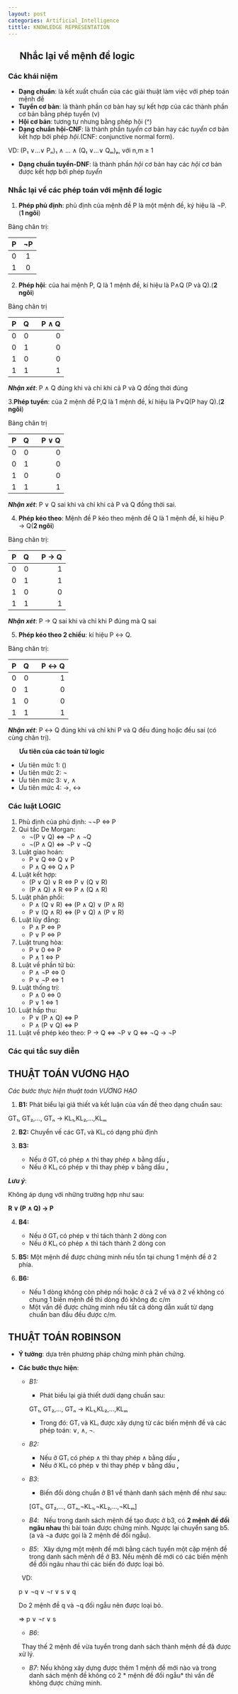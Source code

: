 ```yaml
---
layout: post
categories: Artificial_Intelligence
tittle: KNOWLEDGE REPRESENTATION
--- 
```


## &ensp;&ensp; Nhắc lại về mệnh đề logic

### Các khái niệm
* **Dạng chuẩn**: là kết xuất chuẩn của các giải thuật làm việc với phép toán mệnh đề
* **Tuyển cơ bản**: là thành phần cơ bản hay sự kết hợp của các thành phần cơ bản bằng phép tuyển (v)
* **Hội cơ bản**: tương tự nhưng bằng phép hội (^)
* **Dạng chuẩn hội-CNF**: là thành phần *tuyển* cơ bản hay các *tuyển* cơ bản kết hợp bới phép *hội*.(CNF: conjunctive normal form).

VD: (P₁ ∨...∨ Pₙ)₁ ∧ ... ∧ (Q₁ ∨...∨ Qₘ)ₚ, với n,m ≥ 1

* **Dạng chuẩn tuyển-DNF**: là thành phần *hội* cơ bản hay các *hội* cơ bản được kết hợp bới phép *tuyển*

### Nhắc lại về các phép toán với mệnh đề logic

1. **Phép phủ định**: phủ định của mệnh đề P là một mệnh đề, ký hiệu là ¬P.(**1 ngôi**)

Bảng chân trị:

| P    | ¬P    |
| -----|:-----:|
| 0    | 1     |
| 1    | 0     | 

2. **Phép hội**: của hai mệnh P, Q là 1 mệnh đề, kí hiệu là P∧Q (P và Q).(**2 ngôi**)

Bảng chân trị

| P    | Q     |&ensp; P ∧ Q |
| -----|:-----:|------:|
| 0    | 0     | 0     |
| 0    | 1     | 0     |
| 1    | 0     | 0     |
| 1    | 1     | 1     |

***Nhận xét***: P ∧ Q đúng khi và chỉ khi cả P và Q đồng thời đúng

3.**Phép tuyển**: của 2 mệnh đề P,Q là 1 mệnh đề, kí hiệu là P∨Q(P hay Q).(**2 ngôi**)

Bảng chân trị

| P    | Q     |&ensp; P ∨ Q |
| -----|:-----:|------:|
| 0    | 0     | 0     |
| 0    | 1     | 0     |
| 1    | 0     | 0     |
| 1    | 1     | 1     |

***Nhận xét***: P ∨ Q sai khi và chỉ khi cả P và Q đồng thời sai.

4. **Phép kéo theo**: Mệnh đề P kéo theo mệnh đề Q là 1 mệnh đề, kí hiệu P → Q(**2 ngôi**)

Bảng chân trị:

| P    | Q     |&ensp; P → Q |
| -----|:-----:|------:|
| 0    | 0     | 1     |
| 0    | 1     | 1     |
| 1    | 0     | 0     |
| 1    | 1     | 1     |

***Nhận xét***: P → Q sai khi và chỉ khi P đúng mà Q sai

5. **Phép kéo theo 2 chiều**: kí hiệu P ↔ Q.

Bảng chân trị:

| P    | Q     |&ensp; P ↔ Q |
| -----|:-----:|------:|
| 0    | 0     | 1     |
| 0    | 1     | 0     |
| 1    | 0     | 0     |
| 1    | 1     | 1     |

***Nhận xét***: P ↔ Q đúng khi và chỉ khi P và Q đều đúng hoặc đều sai (có cùng chân trị).

&ensp;&ensp;&ensp; **Ưu tiên của các toán tử logic**
* Ưu tiên mức 1: ()
* Ưu tiên mức 2: ¬
* Ưu tiên mức 3: ∨, ∧ 
* Ưu tiên mức 4: →, ↔

### Các luật LOGIC

1. Phủ định của phủ định: ¬¬P <=> P
2. Qui tắc De Morgan: 
    * ¬(P ∨ Q) <=> ¬P ∧ ¬Q
    * ¬(P ∧ Q) <=> ¬P ∨ ¬Q
3. Luật giao hoán: 
    * P ∨ Q <=> Q ∨ P
    * P ∧ Q <=> Q ∧ P
4. Luật kết hợp:
    * (P ∨ Q) ∨ R <=> P ∨ (Q ∨ R)
    * (P ∧ Q) ∧ R <=> P ∧ (Q ∧ R)
5. Luật phân phối:
    * P ∧ (Q ∨ R) <=> (P ∧ Q) ∨ (P ∧ R)
    * P ∨ (Q ∧ R) <=> (P ∨ Q) ∧ (P ∨ R)
6. Luật lũy đẳng:
    * P ∧ P <=> P
    * P ∨ P <=> P
7. Luật trung hòa:
    * P ∨ 0 <=> P
    * P ∧ 1 <=> P
8. Luật về phần tử bù:
    * P ∧ ¬P <=> 0
    * P ∨ ¬P <=> 1
9. Luật thống trị:
    * P ∧ 0 <=> 0
    * P ∨ 1 <=> 1
10. Luật hấp thu:
    * P ∨ (P ∧ Q) <=> P
    * P ∧ (P ∨ Q) <=> P
11. Luật về phép kéo theo: P → Q <=> ¬P ∨ Q <=> ¬Q → ¬P

### Các qui tắc suy diễn

## THUẬT TOÁN VƯƠNG HẠO

*Các bước thực hiện thuật toán VƯƠNG HẠO*

1. **B1:** Phát biểu lại giả thiết và kết luận của vấn đề theo dạng chuẩn sau:

GT₁, GT₂,..., GTₙ → KL₁,KL₂,...,KLₘ

2. **B2:** Chuyển vế các GTᵢ và KLᵢ có dạng phủ định

3. **B3:**
    * Nếu ở GTᵢ có phép ∧ thì thay phép ∧ bằng dấu **,**
    * Nếu ở KLᵢ có phép ∨ thì thay phép ∨ bằng dấu **,**
    
***Lưu ý***:

Không áp dụng với những trường hợp như sau:

**R ∨ (P ∧ Q) → P**

4. **B4:**
    * Nếu ở GTᵢ có phép ∨ thì tách thành 2 dòng con
    * Nếu ở KLᵢ có phép ∧ thì tách thành 2 dòng con
    
5. **B5:** Một mệnh đề được chứng minh nếu tồn tại chung 1 mệnh đề ở 2 phía.

6. **B6:**
    * Nếu 1 dòng không còn phép nối hoặc ở cả 2 vế và ở 2 vế không có chung 1 biến mệnh đề thì dòng đó không đc c/m
    * Một vấn đề được chứng minh nếu tất cả dòng dẫn xuất từ dạng chuẩn ban đầu đều được c/m.
    
## THUẬT TOÁN ROBINSON

* **Ý tưởng**: dựa trên phương pháp chứng minh phản chứng.

* **Các bước thực hiện**:
    * *B1:* 
        *   Phát biểu lại giả thiết dưới dạng chuẩn sau:
    
        GT₁, GT₂,..., GTₙ → KL₁,KL₂,...,KLₘ

        *   Trong đó: GTᵢ và KLᵢ được xây dựng từ các biến mệnh đề và các phép toán: ∨, ∧, ¬.

    * *B2:* 
        * Nếu ở GTᵢ có phép ∧ thì thay phép ∧ bằng dấu **,**
        * Nếu ở KLᵢ có phép ∨ thì thay phép ∨ bằng dấu **,**
    * *B3*: 
        *   Biến đổi dòng chuẩn ở B1 về thành danh sách mệnh đề như sau:

        [GT₁, GT₂,..., GTₙ,¬KL₁,¬KL₂,...,¬KLₘ]
    * *B4*:
    &ensp;Nếu trong danh sách mệnh đề tạo được ở b3, có **2 mệnh đề đối ngãu nhau** thì bài toán được chứng minh. Ngược lại chuyển sang b5. (a và ¬a được gọi là 2 mệnh đề đối ngẫu).
    * *B5*:
    &ensp;Xây dựng một mệnh đề mới bằng cách tuyển một cặp mệnh đề trong danh sách mệnh đề ở B3. Nếu mệnh đề mới có các biến mệnh đề đối ngãu nhau thì các biến đó được loại bỏ.
    
    &ensp;VD:

    p ∨ ¬q ∨ ¬r ∨ s ∨ q

    Do 2 mệnh đề q và ¬q đối ngẫu nên được loại bỏ.

    => p ∨ ¬r ∨ s
    
    * *B6*:

    &ensp;Thay thế 2 mệnh đề vừa tuyển trong danh sách thành mệnh đề đã được xử lý.

    * *B7*: Nếu không xây dựng được thêm 1 mệnh đề mới nào và trong danh sách mệnh đề không có 2 * mệnh đề đối ngẫu* thì vấn đề không được chứng minh.



